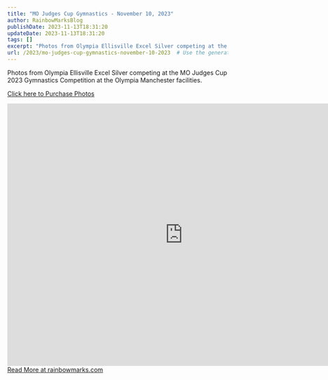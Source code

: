 ```yaml
---
title: "MO Judges Cup Gymnastics - November 10, 2023"
author: RainbowMarksBlog
publishDate: 2023-11-13T18:31:20
updateDate: 2023-11-13T18:31:20
tags: []
excerpt: "Photos from Olympia Ellisville Excel Silver competing at the MO Judges Cup 2023 Gymnastics Competition at the Olympia Manchester facilities.  Click here to Purchase Photos  "
url: /2023/mo-judges-cup-gymnastics-november-10-2023  # Use the generated URL with year
---
```

<p>Photos from Olympia Ellisville Excel Silver competing at the MO Judges Cup 2023 Gymnastics Competition at the Olympia Manchester facilities.</p>  <p><a href="https://photos.rainbowmarks.com/2023/Gymnastics/MO-Judges-Cup-2023">Click here to Purchase Photos</a></p>  <iframe src="https://photos.rainbowmarks.com/frame/slideshow?key=MXwxM2&amp;speed=3&amp;transition=fade&amp;autoStart=1&amp;captions=0&amp;navigation=0&amp;playButton=0&amp;randomize=0&amp;transitionSpeed=2" width="800" height="600" frameborder="no" scrolling="no"></iframe> <a href="https://rainbowmarks.com/Events/2023/11/MoJudgesCup">Read More at rainbowmarks.com</a>
